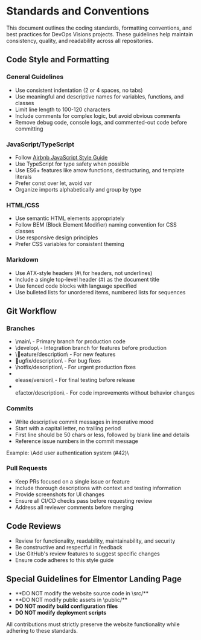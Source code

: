 # Standards and Conventions

This document outlines the coding standards, formatting conventions, and best practices for DevOps Visions projects. These guidelines help maintain consistency, quality, and readability across all repositories.

## Code Style and Formatting

### General Guidelines

- Use consistent indentation (2 or 4 spaces, no tabs)
- Use meaningful and descriptive names for variables, functions, and classes
- Limit line length to 100-120 characters
- Include comments for complex logic, but avoid obvious comments
- Remove debug code, console logs, and commented-out code before committing

### JavaScript/TypeScript

- Follow [Airbnb JavaScript Style Guide](https://github.com/airbnb/javascript)
- Use TypeScript for type safety when possible
- Use ES6+ features like arrow functions, destructuring, and template literals
- Prefer const over let, avoid var
- Organize imports alphabetically and group by type

### HTML/CSS

- Use semantic HTML elements appropriately
- Follow BEM (Block Element Modifier) naming convention for CSS classes
- Use responsive design principles
- Prefer CSS variables for consistent theming

### Markdown

- Use ATX-style headers (\#\ for headers, not underlines)
- Include a single top-level header (\#\) as the document title
- Use fenced code blocks with language specified
- Use bulleted lists for unordered items, numbered lists for sequences

## Git Workflow

### Branches

- \main\ - Primary branch for production code
- \develop\ - Integration branch for features before production
- \eature/description\ - For new features
- \ugfix/description\ - For bug fixes
- \hotfix/description\ - For urgent production fixes
- \
  elease/version\ - For final testing before release
- \
  efactor/description\ - For code improvements without behavior changes

### Commits

- Write descriptive commit messages in imperative mood
- Start with a capital letter, no trailing period
- First line should be 50 chars or less, followed by blank line and details
- Reference issue numbers in the commit message

Example: \Add user authentication system (#42)\

### Pull Requests

- Keep PRs focused on a single issue or feature
- Include thorough descriptions with context and testing information
- Provide screenshots for UI changes
- Ensure all CI/CD checks pass before requesting review
- Address all reviewer comments before merging

## Code Reviews

- Review for functionality, readability, maintainability, and security
- Be constructive and respectful in feedback
- Use GitHub's review features to suggest specific changes
- Ensure code adheres to this style guide

## Special Guidelines for Elmentor Landing Page

- \*\*DO NOT modify the website source code in \src/\*\*
- \*\*DO NOT modify public assets in \public/\*\*
- **DO NOT modify build configuration files**
- **DO NOT modify deployment scripts**

All contributions must strictly preserve the website functionality while adhering to these standards.
